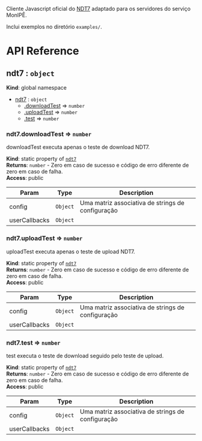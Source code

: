 Cliente Javascript oficial do [NDT7](https://github.com/m-lab/ndt-server) adaptado para os servidores do serviço MonIPÊ.

Inclui exemplos no diretório `examples/`.

# API Reference
<a name="ndt7"></a>

## ndt7 : <code>object</code>
**Kind**: global namespace  

* [ndt7](#ndt7) : <code>object</code>
    * [.downloadTest](#ndt7.downloadTest) ⇒ <code>number</code>
    * [.uploadTest](#ndt7.uploadTest) ⇒ <code>number</code>
    * [.test](#ndt7.test) ⇒ <code>number</code>

<a name="ndt7.downloadTest"></a>

### ndt7.downloadTest ⇒ <code>number</code>
downloadTest executa apenas o teste de download NDT7.

**Kind**: static property of [<code>ndt7</code>](#ndt7)  
**Returns**: <code>number</code> - Zero em caso de sucesso e código de erro diferente de zero em caso de falha.  
**Access**: public  

| Param | Type | Description |
| --- | --- | --- |
| config | <code>Object</code> | Uma matriz associativa de strings de configuração |
| userCallbacks | <code>Object</code> |  |

<a name="ndt7.uploadTest"></a>

### ndt7.uploadTest ⇒ <code>number</code>
uploadTest executa apenas o teste de upload NDT7.

**Kind**: static property of [<code>ndt7</code>](#ndt7)  
**Returns**: <code>number</code> - Zero em caso de sucesso e código de erro diferente de zero em caso de falha.  
**Access**: public  

| Param | Type | Description |
| --- | --- | --- |
| config | <code>Object</code> | Uma matriz associativa de strings de configuração |
| userCallbacks | <code>Object</code> |  |

<a name="ndt7.test"></a>

### ndt7.test ⇒ <code>number</code>
test executa o teste de download seguido pelo teste de upload.

**Kind**: static property of [<code>ndt7</code>](#ndt7)  
**Returns**: <code>number</code> - Zero em caso de sucesso e código de erro diferente de zero em caso de falha.  
**Access**: public  

| Param | Type | Description |
| --- | --- | --- |
| config | <code>Object</code> | Uma matriz associativa de strings de configuração |
| userCallbacks | <code>Object</code> |  |


